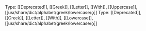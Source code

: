 Type: [[Deprecated]], [[Greek]], [[Letter]], [[With]], [[Uppercase]], [[usr/share/dict/alphabet/greek/lowercase/ϙ]]
Type: [[Deprecated]], [[Greek]], [[Letter]], [[With]], [[Lowercase]], [[usr/share/dict/alphabet/greek/lowercase/ϙ]]
